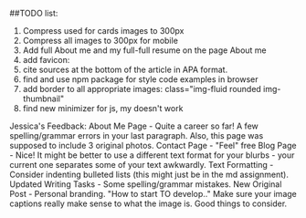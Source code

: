 
##TODO list:
1. Compress used for cards images to 300px 
2. Compress all images to 300px for mobile 
3. Add full About me and my full-full resume on the page About me
4.  add favicon:     <!-- <link rel="shortcut icon" href="favicon.png"> -->
5.  cite sources at the bottom of the article in APA format.
6.  find and use npm package for style code examples in browser
7.  add border to all appropriate images: class="img-fluid rounded img-thumbnail"
9.  find new minimizer for js, my doesn't work


Jessica's Feedback:
About Me Page - Quite a career so far! A few spelling/grammar errors in your last paragraph. Also, this page was supposed to include 3 original photos. 
Contact Page - "Feel" free
Blog Page - Nice! It might be better to use a different text format for your blurbs - your current one separates some of your text awkwardly.
Text Formatting	- Consider indenting bulleted lists (this might just be in the md assignment). 
Updated Writing Tasks	-	Some spelling/grammar mistakes.
New Original Post	- Personal branding. "How to start TO develop.." Make sure your image captions really make sense to what the image is. Good things to consider.
